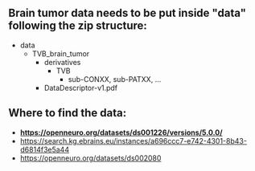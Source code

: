 ## Brain tumor data needs to be put inside "data" following the zip structure:
- data
  - TVB_brain_tumor
    - derivatives
      - TVB
        - sub-CONXX, sub-PATXX, ...
    - DataDescriptor-v1.pdf

## Where to find the data:
- **https://openneuro.org/datasets/ds001226/versions/5.0.0/**
- https://search.kg.ebrains.eu/instances/a696ccc7-e742-4301-8b43-d6814f3e5a44
- https://openneuro.org/datasets/ds002080
